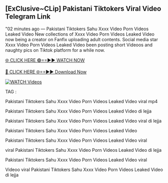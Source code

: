 ## [ExClusive~CLip] Pakistani Tiktokers Viral Video Telegram Link


"02 minutes ago —  Pakistani Tiktokers Sahu Xxxx Video Porn Videos Leaked Video New collections of   Xxxx Video Porn Videos Leaked Video now being a creator on Fanfix uploading adult contents. Social media star   Xxxx Video Porn Videos Leaked Video been posting short Videoos and naughty pics on Tiktok platform for a while now.


[🌐 CLICK HERE 🟢==►► WATCH NOW](https://ultra-bulletin.blogspot.com/p/ultra-bulletin-23.html)

[🔴 CLICK HERE 🌐==►► Download Now](https://ultra-bulletin.blogspot.com/p/ultra-bulletin-23.html)

[![WATCH Videos](https://i.imgur.com/dJHk4Zq.gif)](https://ultra-bulletin.blogspot.com/p/ultra-bulletin-23.html)


TAG :

Pakistani Tiktokers Sahu Xxxx Video Porn Videos Leaked Video viral mp4

Pakistani Tiktokers Sahu Xxxx Video Porn Videos Leaked Video di lejja

Pakistani Tiktokers Sahu Xxxx Video Porn Videos Leaked Video viral di lejja

Pakistani Tiktokers Sahu Xxxx Video Porn Videos Leaked Video

Pakistani Tiktokers Sahu Xxxx Video Porn Videos Leaked Video viral

viral Pakistani Tiktokers Sahu Xxxx Video Porn Videos Leaked Video di lejja

Pakistani Tiktokers Sahu Xxxx Video Porn Videos Leaked Video viral

Videoo viral Pakistani Tiktokers Sahu Xxxx Video Porn Videos Leaked Video di lejja
